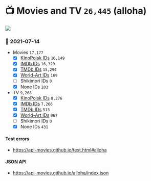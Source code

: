 # :tv: Movies and TV `26,445` (alloha)

<a href="https://API-Movies.github.io"><img src="https://API-Movies.github.io/banner.png?cache"></a>

### :date: 2021-07-14
- Movies `17,177`
  - [x] <a href="https://API-Movies.github.io/alloha/movie_kinopoisk_ids.json">KinoPoisk IDs</a> `16,149`
  - [x] <a href="https://API-Movies.github.io/alloha/movie_imdb_ids.json">IMDb IDs</a> `16,320`
  - [x] <a href="https://API-Movies.github.io/alloha/movie_tmdb_ids.json">TMDb IDs</a> `15,294`
  - [x] <a href="https://API-Movies.github.io/alloha/movie_world_art_ids.json">World-Art IDs</a> `169`
  - [ ] Shikimori IDs `0`
  - [x] None IDs `203`
- TV `9,268`
  - [x] <a href="https://API-Movies.github.io/alloha/tv_kinopoisk_ids.json">KinoPoisk IDs</a> `8,276`
  - [x] <a href="https://API-Movies.github.io/alloha/tv_imdb_ids.json">IMDb IDs</a> `7,266`
  - [x] <a href="https://API-Movies.github.io/alloha/tv_tmdb_ids.json">TMDb IDs</a> `513`
  - [x] <a href="https://API-Movies.github.io/alloha/tv_world_art_ids.json">World-Art IDs</a> `967`
  - [ ] Shikimori IDs `0`
  - [x] None IDs `431`
#### Test errors
- <a href='https://api-movies.github.io/test.html#alloha'>https://api-movies.github.io/test.html#alloha</a>
#### JSON API
- <a href='https://api-movies.github.io/alloha/index.json'>https://api-movies.github.io/alloha/index.json</a>
